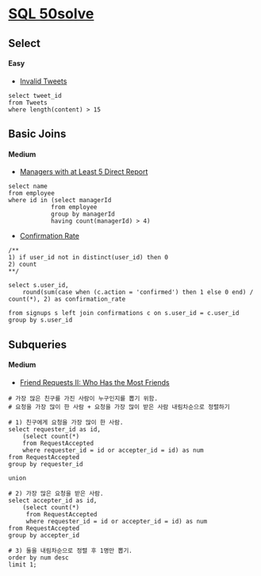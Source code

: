 # [SQL 50solve](https://leetcode.com/studyplan/top-sql-50/)



## Select

#### Easy

- [Invalid Tweets](https://leetcode.com/problems/invalid-tweets/submissions/?envType=study-plan-v2&envId=top-sql-50)


```mysql
select tweet_id
from Tweets
where length(content) > 15
```





## Basic Joins

#### Medium

- [Managers with at Least 5 Direct Report](https://leetcode.com/problems/managers-with-at-least-5-direct-reports/description/?envType=study-plan-v2&envId=top-sql-50)

```mysql
select name
from employee
where id in (select managerId 
            from employee
            group by managerId
            having count(managerId) > 4)
```



- [Confirmation Rate](http://leetcode.com/problems/confirmation-rate/?envType=study-plan-v2&envId=top-sql-50)

```mysql
/**
1) if user_id not in distinct(user_id) then 0
2) count
**/

select s.user_id, 
    round(sum(case when (c.action = 'confirmed') then 1 else 0 end) / count(*), 2) as confirmation_rate

from signups s left join confirmations c on s.user_id = c.user_id
group by s.user_id
```



## Subqueries



#### Medium

- [Friend Requests II: Who Has the Most Friends](https://leetcode.com/problems/friend-requests-ii-who-has-the-most-friends/description/?envType=study-plan-v2&envId=top-sql-50)

```mysql
# 가장 많은 친구를 가진 사람이 누구인지를 뽑기 위함.
# 요청을 가장 많이 한 사람 + 요청을 가장 많이 받은 사람 내림차순으로 정렬하기

# 1) 친구에게 요청을 가장 많이 한 사람.
select requester_id as id,
    (select count(*) 
    from RequestAccepted  
    where requester_id = id or accepter_id = id) as num    
from RequestAccepted
group by requester_id 

union 
 
# 2) 가장 많은 요청을 받은 사람.
select accepter_id as id,
    (select count(*) 
     from RequestAccepted  
     where requester_id = id or accepter_id = id) as num
from RequestAccepted
group by accepter_id

# 3) 둘을 내림차순으로 정렬 후 1명만 뽑기.
order by num desc
limit 1; 
```

